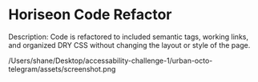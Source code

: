 # Horiseon Code Refactor

Description: Code is refactored to included semantic tags, working links, and 
organized DRY CSS without changing the layout or style of the page. 

/Users/shane/Desktop/accessability-challenge-1/urban-octo-telegram/assets/screenshot.png
